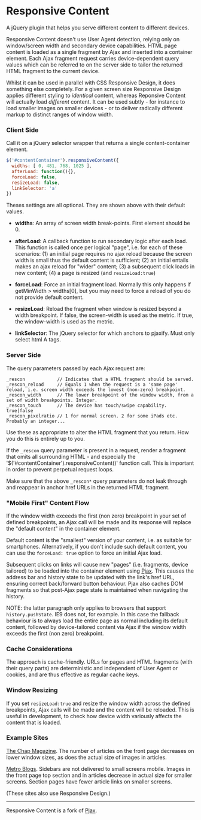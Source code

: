 # Responsive Content

A jQuery plugin that helps you serve different content to different devices. 

Responsive Content doesn't use User Agent detection, relying only on window/screen width 
and secondary device capabilities. HTML page content is loaded as a single fragment by Ajax
and inserted into a container element. Each Ajax fragment request carries device-dependent 
query values which can be referred to on the server side to tailor the returned HTML fragment 
to the current device.

Whilst it can be used in parallel with CSS Responsive Design, it does something else completely. 
For a given screen size Responsive Design applies different styling to _identical_ content, whereas
Reponsive Content will actually load _different_ content. It can be used subtly - for instance to load 
smaller images on smaller devices - or to deliver radically different markup to distinct ranges of window width.  


### Client Side

Call it on a jQuery selector wrapper that returns a single content-container element. 

```javascript
$('#contentContainer').responsiveContent({
  widths: [ 0, 481, 768, 1025 ],
  afterLoad: function(){}, 
  forceLoad: false,
  resizeLoad: false,
  linkSelector: 'a'
})
```
Theses settings are all optional. They are shown above with their default values.

* **widths**: An array of screen width break-points. First element should be 0.

* **afterLoad**: A callback function to run secondary logic after each load. This function is called once
per logical "page", i.e. for each of these scenarios: (1) an initial page requires no ajax reload because the screen width is small 
thus the default content is sufficient; (2) an initial entails makes an ajax reload for "wider" content; (3) a subsequent click loads in new content; (4) a page is resized (and `resizeLoad:true`)

* **forceLoad**: Force an initial fragment load. Normally this only happens if getMinWidth > widths[0], but you may need to force a reload of you do not provide
default content.

* **resizeLoad**: Reload the fragment when window is resized beyond a width breakpoint. If false, the screen-width is used as the metric. If true, the window-width is used as the metric.

* **linkSelector**: The jQuery selector for which anchors to pjaxify. Must only select html A tags.

### Server Side

The query parameters passed by each Ajax request are:
```
_rescon            // Indicates that a HTML fragment should be served.
_rescon_reload     // Equals 1 when the request is a 'same page' reload, i.e. screen width exceeds the lowest (non-zero) breakpoint. 
_rescon_width      // The lower breakpoint of the window width, from a set of width breakpoints. Integer. 
_rescon_touch      // The device has touch/swipe capability. true|false
_rescon_pixelratio // 1 for normal screen. 2 for some iPads etc. Probably an integer...
```
Use these as appropriate to alter the HTML fragment that you return. How you do this is entirely up to you. 

If the `_rescon` query parameter is present in a request, render a fragment that
omits all surrounding HTML - and especially the '$('#contentContainer').responsiveContent()' function call. 
This is important in order to prevent perpetual request loops.

Make sure that the above `_rescon*` query parameters do not leak through and reappear in anchor 
href URLs in the returned HTML fragment. 

### "Mobile First" Content Flow

If the window width exceeds the 
first (non zero) breakpoint in your set of defined breakpoints, an Ajax call will be made 
and its response will replace the "default content" in the container element. 

Default content is the "smallest" version of your content, i.e. as suitable for smartphones. Alternatively, 
if you don't include such default content, you can use the `forceLoad: true` option to force an initial Ajax load.

Subsequent clicks on links will cause new "pages" (i.e. fragments, device tailored) to be loaded into the 
container element using [Pjax](https://github.com/defunkt/jquery-pjax). This causes the address bar and
history state to be updated with the link's href URL, ensuring correct back/forward button behaviour. Pjax also 
caches DOM fragments so that post-Ajax page state is maintained when navigating the history. 

NOTE: the latter paragraph only applies to browsers that support `history.pushState`. IE9 does not, for example. 
In this case the fallback behaviour is to always load the entire page as normal including its default content, 
followed by device-tailored content via Ajax if the window width exceeds the first (non zero) breakpoint.

### Cache Considerations

The approach is cache-friendly. URLs for pages and HTML fragments (with their query parts) are deterministic 
and independent of User Agent or cookies, and are thus effective as regular cache keys. 

### Window Resizing

If you set `resizeLoad:true` and resize the window width across the defined breakpoints, Ajax calls will be made and the content will 
be reloaded. This is useful in development, to check how device width variously affects the content that is loaded. 

### Example Sites

[The Chap Magazine](http://thechapmagazine.co.uk/). The 
number of articles on the front page decreases on lower window sizes, as does the actual size of 
images in articles.

[Metro Blogs](http://blogs.metro.co.uk/). Sidebars are not delivered to small screens mobile. Images in the front page top section
and in articles decrease in actual size for smaller screens. Section pages have fewer article links on smaller screens.

(These sites also use Responsive Design.)

***
Responsive Content is a fork of [Pjax](https://github.com/defunkt/jquery-pjax).
